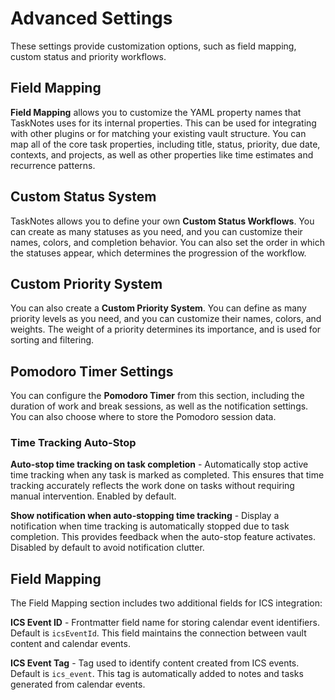 # Advanced Settings

These settings provide customization options, such as field mapping, custom status and priority workflows.

## Field Mapping

**Field Mapping** allows you to customize the YAML property names that TaskNotes uses for its internal properties. This can be used for integrating with other plugins or for matching your existing vault structure. You can map all of the core task properties, including title, status, priority, due date, contexts, and projects, as well as other properties like time estimates and recurrence patterns.

## Custom Status System

TaskNotes allows you to define your own **Custom Status Workflows**. You can create as many statuses as you need, and you can customize their names, colors, and completion behavior. You can also set the order in which the statuses appear, which determines the progression of the workflow.

## Custom Priority System

You can also create a **Custom Priority System**. You can define as many priority levels as you need, and you can customize their names, colors, and weights. The weight of a priority determines its importance, and is used for sorting and filtering.

## Pomodoro Timer Settings

You can configure the **Pomodoro Timer** from this section, including the duration of work and break sessions, as well as the notification settings. You can also choose where to store the Pomodoro session data.

### Time Tracking Auto-Stop

**Auto-stop time tracking on task completion** - Automatically stop active time tracking when any task is marked as completed. This ensures that time tracking accurately reflects the work done on tasks without requiring manual intervention. Enabled by default.

**Show notification when auto-stopping time tracking** - Display a notification when time tracking is automatically stopped due to task completion. This provides feedback when the auto-stop feature activates. Disabled by default to avoid notification clutter.

## Field Mapping

The Field Mapping section includes two additional fields for ICS integration:

**ICS Event ID** - Frontmatter field name for storing calendar event identifiers. Default is `icsEventId`. This field maintains the connection between vault content and calendar events.

**ICS Event Tag** - Tag used to identify content created from ICS events. Default is `ics_event`. This tag is automatically added to notes and tasks generated from calendar events.